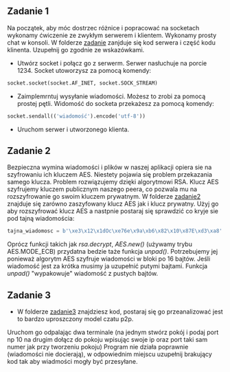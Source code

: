 ## Zadanie 1
Na początek, aby móc dostrzec różnice i popracować na socketach wykonamy ćwiczenie ze zwykłym serwerem i klientem. Wykonamy prosty chat w konsoli.
W folderze [zadanie](zadanie) zanjduje się kod serwera i część kodu klinenta. Uzupełnij go zgodnie ze wskazówkami.
- Utwórz socket i połącz go z serwerm. Serwer nasłuchuje na porcie 1234. Socket utoworzysz za pomocą komendy: 
```python
socket.socket(socket.AF_INET, socket.SOCK_STREAM)
```
- Zaimplemrntuj wysyłanie wiadomości. Możesz to zrobi za pomocą prostej pętli. Widomość do socketa przekażesz za pomocą komendy:
```python
socket.sendall(('wiadomość').encode('utf-8'))
```
- Uruchom serwer i utworzonego klienta.
## Zadanie 2
Bezpieczna wymina wiadomości i plików w naszej aplikacji opiera sie na szyfrowaniu ich kluczem AES. Niestety pojawia się problem przekazania samego klucza. Problem rozwiązujemy dzięki algorytmowi RSA. Klucz AES szyfrujemy kluczem publicznym naszego peera, co pozwala mu na rozszyfrowanie go swoim kluczem prywatnym. W folderze [zadanie2](zadanie2) znajduje się zarówno zaszyfowany klucz AES jak i klucz prywatny. Użyj go aby rozszyfrować klucz AES a nastpnie postaraj się sprawdzić co kryje sie pod tajną wiadomościa: 
```python
tajna_wiadomosc = b'\xe3\x12\x1dOc\xe76e\x9a\xb6\x82\x10\x87E\xd3\xa8'
```
Oprócz funkcji takich jak *rsa.decrypt*, *AES.new()* (używamy trybu AES.MODE_ECB) przydatna bedzie taże funkcja *unpad()*. Potrzebujemy jej ponieważ algorytm AES szyfruje wiadomości w bloki po 16 bajtów. Jeśli wiadomość jest za krótka musimy ja uzupełnić putymi bajtami. Funkcja *unpad()* "wypakowuje" wiadomość z pustych bajtów.  

## Zadanie 3
- W folderze [zadanie3](zadanie3) znajdziesz kod, postaraj się go przeanalizować jest to bardzo uproszczony model czatu p2p.
  
Uruchom go odpalając dwa terminale (na jednym stwórz pokój i podaj port np 10 na drugim dołącz do pokoju wpisując swoje ip oraz port taki sam numer jak przy tworzeniu pokoju)
Program nie działa poprawnie (wiadomości nie docierają), w odpowiednim miejscu uzupełnij brakujący kod tak aby wiadmości mogły być przesyłane.





